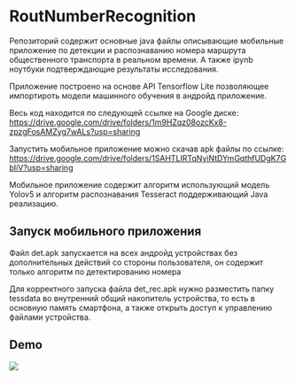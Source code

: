 # RoutNumberRecognition
Репозиторий содержит основные java файлы описывающие мобильные приложение по детекции и распознаванию номера маршрута общественного транспорта в реальном времени. А также ipynb ноутбуки подтверждающие результаты исследования.

Приложение построено на основе API Tensorflow Lite позволяющее импортироть модели машинного обучения в андройд приложение.

Весь код находится по следующей ссылке на Google диске: https://drive.google.com/drive/folders/1m9HZqz08ozcKx8-zpzgFosAMZyg7wALs?usp=sharing

Запустить мобильное приложение можно скачав apk файлы по ссылке: https://drive.google.com/drive/folders/1SAHTLIRTqNyiNtDYmGqthfUDgK7GbIiV?usp=sharing

Мобильное приложение содержит алгоритм использующий модель Yolov5 и алгоритм распознавания Tesseract поддерживающий Java реализацию.

## Запуск мобильного приложения

Файл det.apk запускается на всех андройд устройствах без дополнительных действий со стороны пользователя, он содержит только алгоритм по детектированию номера

Для корректного запуска файла det_rec.apk нужно разместить папку tessdata во внутренний общий накопитель устройства, то есть в основную память смартфона, а также открыть доступ к управлению файлами устройства.

## Demo

![](https://github.com/Frees4/RoutNumberRecognition/blob/main/demo.gif)
